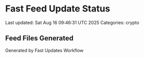 # Fast Feed Update Status
Last updated: Sat Aug 16 09:46:31 UTC 2025
Categories: crypto

## Feed Files Generated

Generated by Fast Updates Workflow
